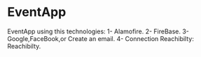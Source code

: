 # EventApp

EventApp using this technologies:
1- Alamofire.
2- FireBase.
3- Google,FaceBook,or Create an email.
4- Connection Reachibilty: Reachibilty.

